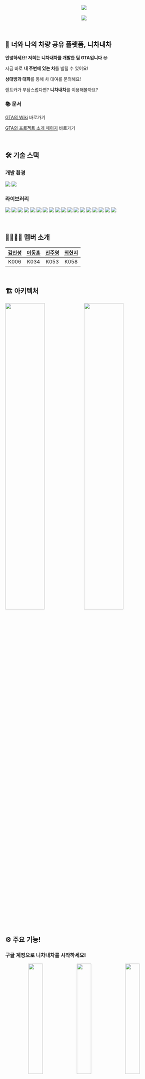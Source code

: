 <p align="center">
  <img src="https://user-images.githubusercontent.com/54929665/206071312-4a92b0bb-efa6-416b-9efd-708b09cdfa12.png"/> 
  <br><br>
  <a href="https://hits.seeyoufarm.com">
       <img src="https://hits.seeyoufarm.com/api/count/incr/badge.svg?url=https%3A%2F%2Fgithub.com%2Fboostcampwm-2022%2Fandroid01-UCMC&count_bg=%236A94FF&title_bg=%232E2E2E&title=hits&edge_flat=false" />
  </a>
</p> 

</br>

## 🚗 너와 나의 차량 공유 플랫폼, 니차내차

**안녕하세요!** **저희는** **니차내차를 개발한** **팀 GTA입니다** 😎

지금 바로 **내 주변에 있는 차**를 빌릴 수 있어요!

**상대방과 대화**를 통해 차 대여를 문의해요!

렌트카가 부담스럽다면? **니차내차**를 이용해볼까요?

### 📚 문서
[GTA의 Wiki](https://github.com/boostcampwm-2022/android01-UCMC/wiki) 바로가기

[GTA의 프로젝트 소개 페이지](https://www.notion.so/boostcamp-wm/Android01-GTA-187240d621664d468243c57fb4387e75) 바로가기

</br>

## 🛠 기술 스택
### 개발 환경
<img src="https://img.shields.io/badge/Android-Android Marshmallow (API23)-lightgreen?logo=Android" > <img src="https://img.shields.io/badge/Kotlin-1.7.1-orange?logo=Kotlin" >

### 라이브러리
<img src="https://img.shields.io/badge/Navigation-2.5.3-lightgreen?logo=Android" > <img src="https://img.shields.io/badge/ViewPager2-1.0.0-lightgreen?logo=Android"> <img src="https://img.shields.io/badge/Pager3-3.1.1-lightgreen?logo=Android"> <img src="https://img.shields.io/badge/Kotlin Coroutine-1.6.4-orange?logo=Kotlin" > <img src="https://img.shields.io/badge/Flow-orange?logo=Kotlin" > <img src="https://img.shields.io/badge/Authentication-blue?logo=Firebase" > <img src="https://img.shields.io/badge/Cloud Firestore-blue?logo=Firebase" > <img src="https://img.shields.io/badge/Cloud Functions-blue?logo=Firebase" > <img src="https://img.shields.io/badge/Cloud Message-blue?logo=Firebase" > <img src="https://img.shields.io/badge/Github Action-222222?logo=GithubActions" > <img src="https://img.shields.io/badge/Hilt-2.44.0-lightgreen?logo=Android" > <img src="https://img.shields.io/badge/Glide-4.14.2-lightgreen" > <img src="https://img.shields.io/badge/Naver Map SDK-3.16.0-2db400?logo=Naver" > <img src="https://img.shields.io/badge/Kakao Local API-0.0.0-fae100?logo=Kakao" > <img src="https://img.shields.io/badge/StreamChat-5.11.0-blue" > <img src="https://img.shields.io/badge/Retrofit-2.9.0-48b983" > <img src="https://img.shields.io/badge/Timber-5.0.1-986500" > <img src="https://img.shields.io/badge/ktlint-0.47.1-ff4081" >

</br>

## 👨‍👩‍👧‍👦 멤버 소개
| [김민성](https://www.github.com/minseonglove) | [이동훈](https://www.github.com/ldh019) | [진주영](https://www.github.com/juyoung0520) | [최현지](https://www.github.com/hyunji99Choi) |
| :-----: | :-----: | :-----: | :-----: |
| K006 | K034 | K053 | K058 |

</br>

## 🏗️ 아키텍처

<img src="https://user-images.githubusercontent.com/54929665/206073770-22db87a8-a78a-4d2d-96fe-f45d9f7e138a.png" width=50%/><img src="https://user-images.githubusercontent.com/54929665/206073716-4ae3d9ba-9b47-4911-802e-750c279c4095.png" width=50%/>

<br>

## ⚙️ 주요 기능!

### 구글 계정으로 니차내차를 시작하세요!

<p align="center">
  <img src="https://user-images.githubusercontent.com/54929665/206095483-92994375-24d7-4321-a056-2c45d5f35985.png" width=30%> <img src="https://user-images.githubusercontent.com/54929665/206094139-00ebcd13-5731-4ed7-8b50-957ac8a43976.jpg" width=30%> 
  <img src="https://user-images.githubusercontent.com/54929665/206094691-d549769f-f231-4d43-b983-8c49053571fd.jpg" width=30%>
</p>

</br>

### 지도에서 원하는 차를 찾을 수 있어요!

<p align="center">
  <img src="https://user-images.githubusercontent.com/54929665/206090685-a4fedb7d-a584-4653-a4bd-278e0ae0239f.jpg" width=30%> <img src="https://user-images.githubusercontent.com/54929665/206096470-37a3eb10-eb12-4808-a886-da37bdfe0c61.png" width=30%>
  <img src="https://user-images.githubusercontent.com/54929665/206090737-73800da2-eef9-4835-af1a-0518fcddb3b3.jpg" width=30%>
</p>

<br>

### 원하는 차를 대여할 수 있어요! 수락될 수도 있지만 거절될 수도 있어요~

<p align="center">
  <img src="https://user-images.githubusercontent.com/54929665/206104307-299e4957-383e-48ce-867d-06fd2d906322.jpg" width=30%> <img src="https://user-images.githubusercontent.com/54929665/206104137-4ee5983d-694a-4cca-a1f9-fad0339cc800.jpg" width=30%> 
  <img src="https://user-images.githubusercontent.com/54929665/206097418-7f5ad623-fa58-4a57-bf12-7d2335796001.jpg" width=30%>
</p>

<br>

### 내 차를 등록하고 상세 정보를 수정할 수 있어요!

<p align="center">
  <img src="https://user-images.githubusercontent.com/54929665/206100589-946faa9c-c71f-4d52-962b-183da47025c4.jpg" width=30%> <img src="https://user-images.githubusercontent.com/54929665/206097658-548d4302-5c23-48ca-8eac-84f465761397.jpg" width=30%>
  <img src="https://user-images.githubusercontent.com/54929665/206100643-05f25c3f-e557-4eaf-b261-315567d790ed.jpg" width=30%>
</p>
<p align="center">
  <img src="https://user-images.githubusercontent.com/54929665/206100426-5663386b-bd1b-41e4-8c28-24edb3e249e2.jpg" width=30%> <img src="https://user-images.githubusercontent.com/54929665/206099998-4a5c29fa-cc2d-430d-9519-a019ca1b8d3f.jpg" width=30%>
  <img src="https://user-images.githubusercontent.com/54929665/206100003-488d06de-6e90-47bc-bf88-4f2779774182.jpg" width=30%>
</p>

<br>

### 차를 반납하면 감사인사를 작성해요!

<p align="center">
  <img src="https://user-images.githubusercontent.com/54929665/206098346-b16430f6-42f6-4807-bc93-ed509f812388.jpg" width=30%> <img src="https://user-images.githubusercontent.com/54929665/206098249-6d1f1ce1-4664-48a2-b3af-552a035ded61.jpg" width=30%>
  <img src="https://user-images.githubusercontent.com/54929665/206098257-6d30a3e7-2566-465c-8d84-02e8d2cd1a89.jpg" width=30%>
</p>

<br>

### 차주와 이야기를 나눠요!

<p align="center">
  <img src="https://user-images.githubusercontent.com/54929665/206101094-16050755-06f8-4b0d-b55d-9205d145342a.jpg" width=30%> <img src="https://user-images.githubusercontent.com/54929665/206101099-6eb92baf-c7d4-42d3-812d-28fafcb9cf95.jpg" width=30%>
</p>

### 니차내차 기록을 확인해요!

<p align="center">
  <img src="https://user-images.githubusercontent.com/54929665/206101980-8342deb3-4d61-48c0-9548-3311f8ac9c94.jpg" width=30%><img src="" width=30%>
  <img src="https://user-images.githubusercontent.com/54929665/206102016-e7b72b4a-4b10-49b6-8654-f03e590cfb02.jpg" width=30%>
</p>

</br>
